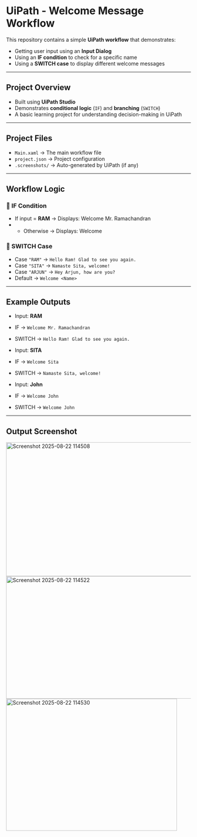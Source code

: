 # UiPath - Welcome Message Workflow

This repository contains a simple **UiPath workflow** that demonstrates:
- Getting user input using an **Input Dialog**
- Using an **IF condition** to check for a specific name
- Using a **SWITCH case** to display different welcome messages

---

## Project Overview
- Built using **UiPath Studio**
- Demonstrates **conditional logic** (`IF`) and **branching** (`SWITCH`)
- A basic learning project for understanding decision-making in UiPath

---

## Project Files
- `Main.xaml` → The main workflow file
- `project.json` → Project configuration
- `.screenshots/` → Auto-generated by UiPath (if any)

---

## Workflow Logic

### 🔹 IF Condition
- If input = **RAM** → Displays:  Welcome Mr. Ramachandran
- - Otherwise → Displays:  Welcome <Name>


### 🔹 SWITCH Case
- Case `"RAM"` → `Hello Ram! Glad to see you again.`  
- Case `"SITA"` → `Namaste Sita, welcome!`  
- Case `"ARJUN"` → `Hey Arjun, how are you?`  
- Default → `Welcome <Name>`  

---

## Example Outputs

- Input: **RAM**  
- IF → `Welcome Mr. Ramachandran`  
- SWITCH → `Hello Ram! Glad to see you again.`  

- Input: **SITA**  
- IF → `Welcome Sita`  
- SWITCH → `Namaste Sita, welcome!`  

- Input: **John**  
- IF → `Welcome John`  
- SWITCH → `Welcome John`  

---

## Output Screenshot

<img width="555" height="364" alt="Screenshot 2025-08-22 114508" src="https://github.com/user-attachments/assets/834c4e52-d6fa-441d-8d7b-0bfcacf81db6" />

<img width="506" height="333" alt="Screenshot 2025-08-22 114522" src="https://github.com/user-attachments/assets/c1bb3ba8-85d3-4c9b-861f-5e831f17971d" />





<img width="466" height="359" alt="Screenshot 2025-08-22 114530" src="https://github.com/user-attachments/assets/e3ec64fc-311c-4768-8175-18320ba8a91f" />
